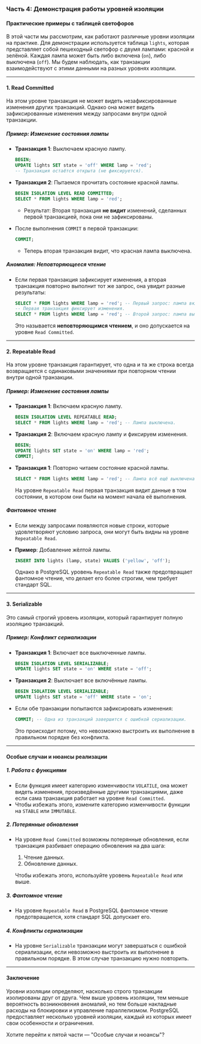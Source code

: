 ### Часть 4: Демонстрация работы уровней изоляции

#### Практические примеры с таблицей светофоров
В этой части мы рассмотрим, как работают различные уровни изоляции на практике. Для демонстрации используется таблица `lights`, которая представляет собой пешеходный светофор с двумя лампами: красной и зелёной. Каждая лампа может быть либо включена (`on`), либо выключена (`off`). Мы будем наблюдать, как транзакции взаимодействуют с этими данными на разных уровнях изоляции.

---

#### 1. **Read Committed**  
На этом уровне транзакция не может видеть незафиксированные изменения других транзакций. Однако она может видеть зафиксированные изменения между запросами внутри одной транзакции.

##### Пример: Изменение состояния лампы
- **Транзакция 1**: Выключаем красную лампу.
  ```sql
  BEGIN;
  UPDATE lights SET state = 'off' WHERE lamp = 'red';
  -- Транзакция остаётся открыта (не фиксируется).
  ```

- **Транзакция 2**: Пытаемся прочитать состояние красной лампы.
  ```sql
  BEGIN ISOLATION LEVEL READ COMMITTED;
  SELECT * FROM lights WHERE lamp = 'red';
  ```

  - Результат: Вторая транзакция **не видит** изменений, сделанных первой транзакцией, пока они не зафиксированы.
  
- После выполнения `COMMIT` в первой транзакции:
  ```sql
  COMMIT;
  ```

  - Теперь вторая транзакция видит, что красная лампа выключена.

##### Аномалия: Неповторяющееся чтение
- Если первая транзакция зафиксирует изменения, а вторая транзакция повторно выполнит тот же запрос, она увидит разные результаты:
  ```sql
  SELECT * FROM lights WHERE lamp = 'red'; -- Первый запрос: лампа включена.
  -- Первая транзакция фиксирует изменения.
  SELECT * FROM lights WHERE lamp = 'red'; -- Второй запрос: лампа выключена.
  ```

  Это называется **неповторяющимся чтением**, и оно допускается на уровне `Read Committed`.

---

#### 2. **Repeatable Read**  
На этом уровне транзакция гарантирует, что одна и та же строка всегда возвращается с одинаковыми значениями при повторном чтении внутри одной транзакции.

##### Пример: Изменение состояния лампы
- **Транзакция 1**: Включаем красную лампу.
  ```sql
  BEGIN ISOLATION LEVEL REPEATABLE READ;
  SELECT * FROM lights WHERE lamp = 'red'; -- Лампа выключена.
  ```

- **Транзакция 2**: Включаем красную лампу и фиксируем изменения.
  ```sql
  BEGIN;
  UPDATE lights SET state = 'on' WHERE lamp = 'red';
  COMMIT;
  ```

- **Транзакция 1**: Повторно читаем состояние красной лампы.
  ```sql
  SELECT * FROM lights WHERE lamp = 'red'; -- Лампа всё ещё выключена.
  ```

  На уровне `Repeatable Read` первая транзакция видит данные в том состоянии, в котором они были на момент начала её выполнения.

##### Фантомное чтение
- Если между запросами появляются новые строки, которые удовлетворяют условию запроса, они могут быть видны на уровне `Repeatable Read`.
- **Пример**: Добавление жёлтой лампы.
  ```sql
  INSERT INTO lights (lamp, state) VALUES ('yellow', 'off');
  ```

  Однако в PostgreSQL уровень `Repeatable Read` также предотвращает фантомное чтение, что делает его более строгим, чем требует стандарт SQL.

---

#### 3. **Serializable**  
Это самый строгий уровень изоляции, который гарантирует полную изоляцию транзакций.

##### Пример: Конфликт сериализации
- **Транзакция 1**: Включает все выключенные лампы.
  ```sql
  BEGIN ISOLATION LEVEL SERIALIZABLE;
  UPDATE lights SET state = 'on' WHERE state = 'off';
  ```

- **Транзакция 2**: Выключает все включённые лампы.
  ```sql
  BEGIN ISOLATION LEVEL SERIALIZABLE;
  UPDATE lights SET state = 'off' WHERE state = 'on';
  ```

- Если обе транзакции попытаются зафиксировать изменения:
  ```sql
  COMMIT; -- Одна из транзакций завершится с ошибкой сериализации.
  ```

  Это происходит потому, что невозможно выстроить их выполнение в правильном порядке без конфликта.

---

#### Особые случаи и нюансы реализации

##### 1. **Работа с функциями**
- Если функция имеет категорию изменчивости `VOLATILE`, она может видеть изменения, произведённые другими транзакциями, даже если сама транзакция работает на уровне `Read Committed`.
- Чтобы избежать этого, измените категорию изменчивости функции на `STABLE` или `IMMUTABLE`.

##### 2. **Потерянные обновления**
- На уровне `Read Committed` возможны потерянные обновления, если транзакция разбивает операцию обновления на два шага:
  1. Чтение данных.
  2. Обновление данных.

  Чтобы избежать этого, используйте уровень `Repeatable Read` или выше.

##### 3. **Фантомное чтение**
- На уровне `Repeatable Read` в PostgreSQL фантомное чтение предотвращается, хотя стандарт SQL допускает его.

##### 4. **Конфликты сериализации**
- На уровне `Serializable` транзакции могут завершаться с ошибкой сериализации, если невозможно выстроить их выполнение в правильном порядке. В этом случае транзакцию нужно повторить.

---

#### Заключение
Уровни изоляции определяют, насколько строго транзакции изолированы друг от друга. Чем выше уровень изоляции, тем меньше вероятность возникновения аномалий, но тем больше накладные расходы на блокировки и управление параллелизмом. PostgreSQL предоставляет несколько уровней изоляции, каждый из которых имеет свои особенности и ограничения.

Хотите перейти к пятой части — "Особые случаи и нюансы"?